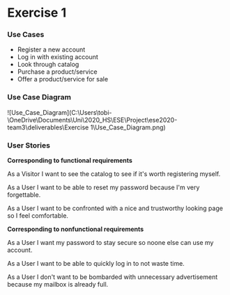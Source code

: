 # Exercise 1



### Use Cases

- Register a new account
- Log in with existing account
- Look through catalog
- Purchase a product/service
- Offer a product/service for sale


### Use Case Diagram

![Use_Case_Diagram](C:\Users\tobi-\OneDrive\Documents\Uni\2020_HS\ESE\Project\ese2020-team3\deliverables\Exercise 1\Use_Case_Diagram.png)



### User Stories

**Corresponding to functional requirements**

As a Visitor I want to see the catalog to see if it's worth registering myself.

As a User I want to be able to reset my password because I'm very forgettable.

As a User I want to be confronted with a nice and trustworthy looking page so I feel comfortable.



**Corresponding to nonfunctional requirements**

As a User I want my password to stay secure so noone else can use my account.

As a User I want to be able to quickly log in to not waste time.

As a User I don't want to be bombarded with unnecessary advertisement because my mailbox is already full.


